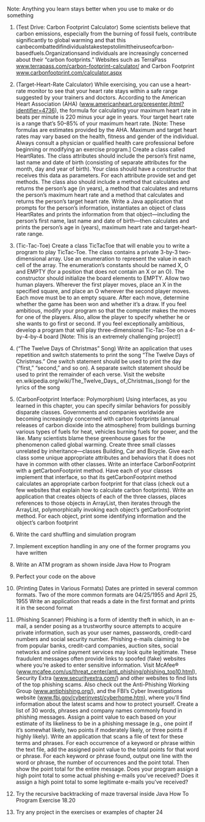 Note: Anything you learn stays better when you use to make or do something

1. (Test Drive: Carbon Footprint Calculator) Some scientists believe that carbon emissions,
especially from the burning of fossil fuels, contribute significantly to global warming and that this
canbecombattedifindividualstakestepstolimittheiruseofcarbon-basedfuels.Organizationsand
individuals are increasingly concerned about their “carbon footprints.” Websites such as TerraPass
www.terrapass.com/carbon-footprint-calculator/
and Carbon Footprint
www.carbonfootprint.com/calculator.aspx


2. (Target-Heart-Rate Calculator) While exercising, you can use a heart-rate monitor to see
that your heart rate stays within a safe range suggested by your trainers and doctors. According to the
American Heart Association (AHA) (www.americanheart.org/presenter.jhtml?identifier=4736),
the formula for calculating your maximum heart rate in beats per minute is 220 minus your age in
years. Your target heart rate is a range that’s 50–85% of your maximum heart rate. [Note: These formulas are estimates provided by the AHA. Maximum and target heart rates may vary based on the
health, fitness and gender of the individual. Always consult a physician or qualified health care professional before beginning or modifying an exercise program.] Create a class called HeartRates. The
class attributes should include the person’s first name, last name and date of birth (consisting of separate attributes for the month, day and year of birth). Your class should have a constructor that receives this data as parameters. For each attribute provide set and get methods. The class also should
include a method that calculates and returns the person’s age (in years), a method that calculates and
returns the person’s maximum heart rate and a method that calculates and returns the person’s target
heart rate. Write a Java application that prompts for the person’s information, instantiates an object
of class HeartRates and prints the information from that object—including the person’s first name,
last name and date of birth—then calculates and prints the person’s age in (years), maximum heart
rate and target-heart-rate range.


3. (Tic-Tac-Toe) Create a class TicTacToe that will enable you to write a program to play TicTac-Toe. The class contains a private 3-by-3 two-dimensional array. Use an enumeration to represent the value in each cell of the array. The enumeration’s constants should be named X, O and EMPTY
(for a position that does not contain an X or an O). The constructor should initialize the board elements to EMPTY. Allow two human players. Wherever the first player moves, place an X in the specified square, and place an O wherever the second player moves. Each move must be to an empty
square. After each move, determine whether the game has been won and whether it’s a draw. If you
feel ambitious, modify your program so that the computer makes the moves for one of the players.
Also, allow the player to specify whether he or she wants to go first or second. If you feel exceptionally ambitious, develop a program that will play three-dimensional Tic-Tac-Toe on a 4-by-4-by-4
board [Note: This is an extremely challenging project!]

4. (“The Twelve Days of Christmas” Song) Write an application that uses repetition and
switch statements to print the song “The Twelve Days of Christmas.” One switch statement should
be used to print the day (“first,” “second,” and so on). A separate switch statement should be used
to print the remainder of each verse. Visit the website en.wikipedia.org/wiki/The_Twelve_Days_
of_Christmas_(song) for the lyrics of the song


5. (CarbonFootprint Interface: Polymorphism) Using interfaces, as you learned in this chapter, you can specify similar behaviors for possibly disparate classes. Governments and companies
worldwide are becoming increasingly concerned with carbon footprints (annual releases of carbon
dioxide into the atmosphere) from buildings burning various types of fuels for heat, vehicles burning
fuels for power, and the like. Many scientists blame these greenhouse gases for the phenomenon
called global warming. Create three small classes unrelated by inheritance—classes Building, Car
and Bicycle. Give each class some unique appropriate attributes and behaviors that it does not have
in common with other classes. Write an interface CarbonFootprint with a getCarbonFootprint
method. Have each of your classes implement that interface, so that its getCarbonFootprint method
calculates an appropriate carbon footprint for that class (check out a few websites that explain how
to calculate carbon footprints). Write an application that creates objects of each of the three classes,
places references to those objects in ArrayList<CarbonFootprint>, then iterates through the ArrayList, polymorphically invoking each object’s getCarbonFootprint method. For each object, print
some identifying information and the object’s carbon footprint

6. Write the card shuffling and simulation program

7. Implement exception handling in any one of the former programs you have written

8. Write an ATM program as shown inside Java How to Program

9. Perfect your code on the above

10. (Printing Dates in Various Formats) Dates are printed in several common formats. Two of
the more common formats are
04/25/1955 and April 25, 1955
Write an application that reads a date in the first format and prints it in the second format

11. (Phishing Scanner) Phishing is a form of identity theft in which, in an e-mail, a sender posing as a trustworthy source attempts to acquire private information, such as your user names, passwords, credit-card numbers and social security number. Phishing e-mails claiming to be from
popular banks, credit-card companies, auction sites, social networks and online payment services
may look quite legitimate. These fraudulent messages often provide links to spoofed (fake) websites
where you’re asked to enter sensitive information.
Visit McAfee® (www.mcafee.com/us/threat_center/anti_phishing/phishing_top10.html),
Security Extra (www.securityextra.com/) and other websites to find lists of the top phishing
scams. Also check out the Anti-Phishing Working Group (www.antiphishing.org/), and the FBI’s
Cyber Investigations website (www.fbi.gov/cyberinvest/cyberhome.htm), where you’ll find information about the latest scams and how to protect yourself.
Create a list of 30 words, phrases and company names commonly found in phishing messages.
Assign a point value to each based on your estimate of its likeliness to be in a phishing message
(e.g., one point if it’s somewhat likely, two points if moderately likely, or three points if highly
likely). Write an application that scans a file of text for these terms and phrases. For each occurrence of a keyword or phrase within the text file, add the assigned point value to the total points for
that word or phrase. For each keyword or phrase found, output one line with the word or phrase,
the number of occurrences and the point total. Then show the point total for the entire message.
Does your program assign a high point total to some actual phishing e-mails you’ve received? Does
it assign a high point total to some legitimate e-mails you’ve received?

12. Try the recursive backtracking of maze traversal inside Java How To Program Exercise 18.20

13. Try any project in the exercises or examples of chapter 24
